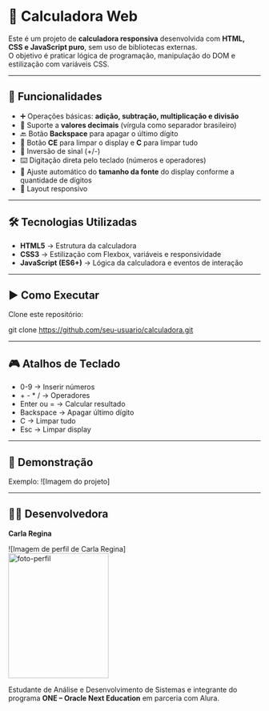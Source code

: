 # 🧮 Calculadora Web

Este é um projeto de **calculadora responsiva** desenvolvida com **HTML, CSS e JavaScript puro**, sem uso de bibliotecas externas.  
O objetivo é praticar lógica de programação, manipulação do DOM e estilização com variáveis CSS.

---

## 🚀 Funcionalidades

- ➕ Operações básicas: **adição, subtração, multiplicação e divisão**  
- 🔢 Suporte a **valores decimais** (vírgula como separador brasileiro)  
- 🔙 Botão **Backspace** para apagar o último dígito  
- 🧹 Botão **CE** para limpar o display e **C** para limpar tudo  
- 🔄 Inversão de sinal (+/-)  
- ⌨️ Digitação direta pelo teclado (números e operadores)  
- 🔎 Ajuste automático do **tamanho da fonte** do display conforme a quantidade de dígitos  
- 📱 Layout responsivo  

---

## 🛠️ Tecnologias Utilizadas

- **HTML5** → Estrutura da calculadora  
- **CSS3** → Estilização com Flexbox, variáveis e responsividade  
- **JavaScript (ES6+)** → Lógica da calculadora e eventos de interação  

---
## ▶️ Como Executar

Clone este repositório:

git clone https://github.com/seu-usuario/calculadora.git

---
## 🎮 Atalhos de Teclado

* 0-9 → Inserir números
* \+ \- \* \/ → Operadores
* Enter ou = → Calcular resultado
* Backspace → Apagar último dígito
* C → Limpar tudo
* Esc → Limpar display

---
## 📸 Demonstração

Exemplo:
![Imagem do projeto] <br>
<img src=""/>

---
## 👩‍💻 Desenvolvedora

**Carla Regina**

![Imagem de perfil de Carla Regina] <br>
<img src="https://github.com/user-attachments/assets/cbb3cd4a-a511-49e2-96e9-eea7b9063fca" width="200" height="250" alt="foto-perfil"/>

Estudante de Análise e Desenvolvimento de Sistemas e integrante do programa **ONE – Oracle Next Education** em parceria com Alura.  
